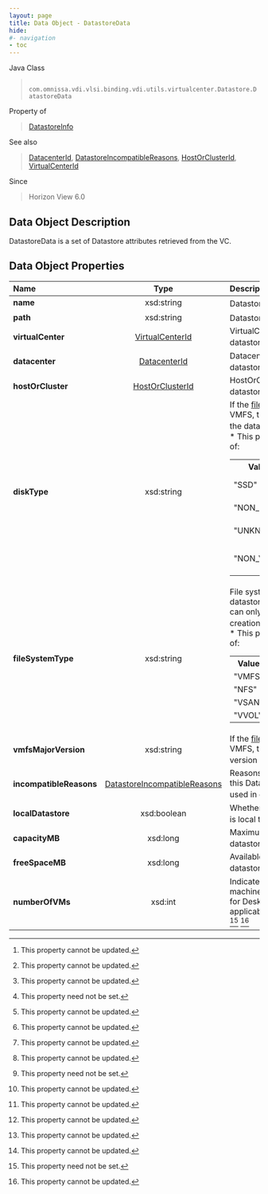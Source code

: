 ```yaml
---
layout: page
title: Data Object - DatastoreData
hide:
#- navigation
- toc
---
```






Java Class
> ` com.omnissa.vdi.vlsi.binding.vdi.utils.virtualcenter.Datastore.DatastoreData`

Property of
> [DatastoreInfo](vdi.utils.virtualcenter.Datastore.DatastoreInfo.md#field_detail)

See also
> [DatacenterId](vdi.entity.DatacenterId.md), [DatastoreIncompatibleReasons](vdi.utils.virtualcenter.Datastore.DatastoreIncompatibleReasons.md), [HostOrClusterId](vdi.entity.HostOrClusterId.md), [VirtualCenterId](vdi.entity.VirtualCenterId.md)

Since
> Horizon View 6.0


## Data Object Description

DatastoreData is a set of Datastore attributes retrieved from the VC.

## Data Object Properties

 Name | Type | Description
:---|:---:|:---
**name**|  xsd:string|  Datastore name [^2]
**path**|  xsd:string|  Datastore path [^2]
**virtualCenter**| [VirtualCenterId](vdi.entity.VirtualCenterId.md)|  VirtualCenter id for this datastore [^2]
**datacenter**| [DatacenterId](vdi.entity.DatacenterId.md)|  Datacenter id for this datastore [^1] [^2]
**hostOrCluster**| [HostOrClusterId](vdi.entity.HostOrClusterId.md)|  HostOrCluster id for this datastore [^2]
**diskType**|  xsd:string|  If the [fileSystemType](vdi.utils.virtualcenter.Datastore.DatastoreData.md#fileSystemType) is VMFS, the SSD disk type of the datastore. [^2] <br>* This property will be one of:<br><table><tr><th>Value</th><th>Description</th></tr><tr><td>"SSD"</td><td>SSD disk type</td></tr><tr><td>"NON_SSD"</td><td>NON-SSD disk type</td></tr><tr><td>"UNKNOWN"</td><td>Unknown disk type</td></tr><tr><td>"NON_VMFS"</td><td>NON-VMFS disk type</td></tr></table>
**fileSystemType**|  xsd:string|  File system type of the datastore. VSAN disk types can only be used in desktop creation that enables VSAN. [^2] <br>* This property will be one of:<br><table><tr><th>Value</th><th>Description</th></tr><tr><td>"VMFS"</td><td>VMFS</td></tr><tr><td>"NFS"</td><td>NFS</td></tr><tr><td>"VSAN"</td><td>VSAN</td></tr><tr><td>"VVOL"</td><td>VVOL</td></tr></table>
**vmfsMajorVersion**|  xsd:string|  If the [fileSystemType](vdi.utils.virtualcenter.Datastore.DatastoreData.md#fileSystemType) is VMFS, the VMFS major version number. [^1] [^2]
**incompatibleReasons**| [DatastoreIncompatibleReasons](vdi.utils.virtualcenter.Datastore.DatastoreIncompatibleReasons.md)|  Reasons that may preclude this Datastore from being used in desktop creation. [^2]
**localDatastore**|  xsd:boolean|  Whether or not this datastore is local to a single host. [^2]
**capacityMB**|  xsd:long|  Maximum capacity of this datastore, in MB [^2]
**freeSpaceMB**|  xsd:long|  Available capacity of this datastore, in MB [^2]
**numberOfVMs**|  xsd:int|  Indicates the number of machines the datastore has for Desktop/Farm when applicable.  **_Since_** Horizon 7.6 [^1] [^2]


 


[^1]: This property need not be set.
[^2]: This property cannot be updated.